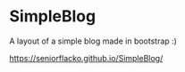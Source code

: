 # SimpleBlog
A layout of a simple blog made in bootstrap :) 

https://seniorflacko.github.io/SimpleBlog/
